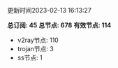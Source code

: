 更新时间2023-02-13 16:13:27

**总订阅: 45**
**总节点: 678**
**有效节点: 114**
- v2ray节点: 110
- trojan节点: 3
- ss节点: 1
